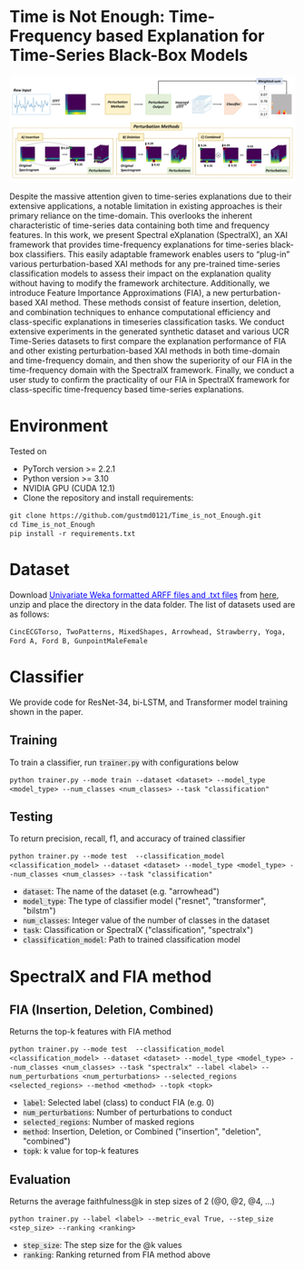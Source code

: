 # Time is Not Enough: Time-Frequency based Explanation for Time-Series Black-Box Models

![Model Architecture](figures/overall_figure.png)

Despite the massive attention given to time-series explanations due to their extensive applications, a notable limitation in existing approaches is their primary reliance on the time-domain. This overlooks the inherent characteristic of time-series data containing both time and frequency features. In this work, we present Spectral eXplanation (SpectralX), an XAI framework that provides time-frequency explanations for time-series black-box classifiers. This easily adaptable framework enables users to “plug-in” various perturbation-based XAI methods for any pre-trained time-series classification models to assess their impact on the explanation quality without having to modify the framework architecture. Additionally, we introduce Feature Importance Approximations (FIA), a new perturbation-based XAI method. These methods consist of feature insertion, deletion, and combination techniques to enhance computational efficiency and class-specific explanations in timeseries classification tasks. We conduct extensive experiments in the generated synthetic dataset and various UCR Time-Series datasets to first compare the explanation performance of FIA and other existing perturbation-based XAI methods in both time-domain and time-frequency domain, and then show the superiority of our FIA in the time-frequency domain with the SpectralX framework. Finally, we conduct a user study to confirm the practicality of our FIA in SpectralX framework for class-specific time-frequency based time-series explanations.

# Environment
Tested on
* PyTorch version >= 2.2.1
* Python version >= 3.10 
* NVIDIA GPU (CUDA 12.1)
* Clone the repository and install requirements: 
```
git clone https://github.com/gustmd0121/Time_is_not_Enough.git
cd Time_is_not_Enough
pip install -r requirements.txt
```

# Dataset 
Download <span style="color: blue; text-decoration: underline;">Univariate Weka formatted ARFF files and .txt files</span> from [here](https://www.timeseriesclassification.com/dataset.php), unzip and place the directory in the data folder. The list of datasets used are as follows:
```
CincECGTorso, TwoPatterns, MixedShapes, Arrowhead, Strawberry, Yoga, Ford A, Ford B, GunpointMaleFemale
```

# Classifier
We provide code for ResNet-34, bi-LSTM, and Transformer model training shown in the paper. 

## Training
To train a classifier, run <code style="background-color: #E8E8E8;">trainer.py</code> with configurations below 
```
python trainer.py --mode train --dataset <dataset> --model_type <model_type> --num_classes <num_classes> --task "classification"
```

## Testing
To return precision, recall, f1, and accuracy of trained classifier 
```
python trainer.py --mode test  --classification_model <classification_model> --dataset <dataset> --model_type <model_type> --num_classes <num_classes> --task "classification"
```

* <code style="background-color: #E8E8E8;">dataset</code>: The name of the dataset (e.g. "arrowhead")
* <code style="background-color: #E8E8E8;">model_type</code>: The type of classifier model ("resnet", "transformer", "bilstm")
* <code style="background-color: #E8E8E8;">num_classes</code>: Integer value of the number of classes in the dataset 
* <code style="background-color: #E8E8E8;">task</code>: Classification or SpectralX ("classification", "spectralx")
* <code style="background-color: #E8E8E8;">classification_model</code>: Path to trained classification model

# SpectralX and FIA method 

## FIA (Insertion, Deletion, Combined)
Returns the top-k features with FIA method 
```
python trainer.py --mode test  --classification_model <classification_model> --dataset <dataset> --model_type <model_type> --num_classes <num_classes> --task "spectralx" --label <label> --num_perturbations <num_perturbations> --selected_regions <selected_regions> --method <method> --topk <topk>  
```

* <code style="background-color: #E8E8E8;">label</code>: Selected label (class) to conduct FIA (e.g. 0)
* <code style="background-color: #E8E8E8;">num_perturbations</code>: Number of perturbations to conduct
* <code style="background-color: #E8E8E8;">selected_regions</code>: Number of masked regions 
* <code style="background-color: #E8E8E8;">method</code>: Insertion, Deletion, or Combined ("insertion", "deletion", "combined")
* <code style="background-color: #E8E8E8;">topk</code>: k value for top-k features 

## Evaluation 
Returns the average faithfulness@k in step sizes of 2 (@0, @2, @4, ...)
```
python trainer.py --label <label> --metric_eval True, --step_size <step_size> --ranking <ranking>   
```
  
* <code style="background-color: #E8E8E8;">step_size</code>: The step size for the @k values 
* <code style="background-color: #E8E8E8;">ranking</code>: Ranking returned from FIA method above